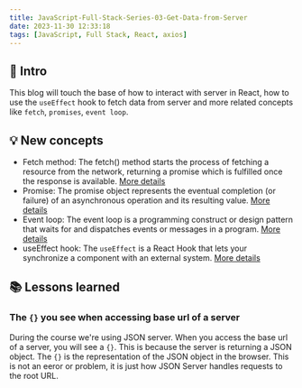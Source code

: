 ```yaml
---
title: JavaScript-Full-Stack-Series-03-Get-Data-from-Server
date: 2023-11-30 12:33:18
tags: [JavaScript, Full Stack, React, axios]
---
```


## 🔎 Intro

This blog will touch the base of how to interact with server in React, how to use the `useEffect` hook to fetch data from server and more related concepts like `fetch`, `promises`, `event loop`.
<!-- more -->

## 💡 New concepts

- Fetch method:
The fetch() method starts the process of fetching a resource from the network, returning a promise which is fulfilled once the response is available. [More details](https://developer.mozilla.org/en-US/docs/Web/API/fetch)
- Promise:
The promise object represents the eventual completion (or failure) of an asynchronous operation and its resulting value. [More details](https://developer.mozilla.org/en-US/docs/Web/JavaScript/Reference/Global_Objects/Promise)
- Event loop:
The event loop is a programming construct or design pattern that waits for and dispatches events or messages in a program. [More details](https://www.youtube.com/watch?v=8aGhZQkoFbQ)
- useEffect hook:
The `useEffect` is a React Hook that lets your synchronize a component with an external system. [More details](https://react.dev/reference/react/useEffect)

## 📚 Lessons learned

### The `{}` you see when accessing base url of a server

During the course we're using JSON server. When you access the base url of a server, you will see a `{}`. This is because the server is returning a JSON object. The `{}` is the representation of the JSON object in the browser. This is not an eeror or problem, it is just how JSON Server handles requests to the root URL.